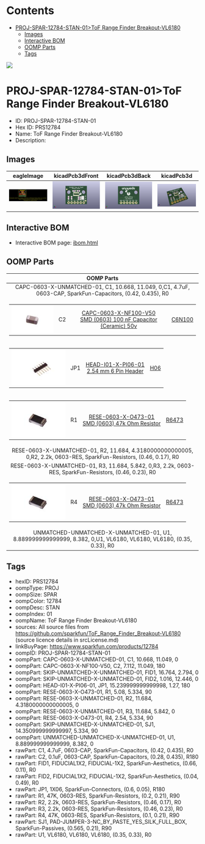 



Contents
========

* [PROJ-SPAR-12784-STAN-01>ToF Range Finder Breakout-VL6180](#proj-spar-12784-stan-01tof-range-finder-breakout-vl6180)
	* [Images](#images)
	* [Interactive BOM](#interactive-bom)
	* [OOMP Parts](#oomp-parts)
	* [Tags](#tags)
  
![][im]
# PROJ-SPAR-12784-STAN-01>ToF Range Finder Breakout-VL6180

- ID: PROJ-SPAR-12784-STAN-01
- Hex ID: PRS12784
- Name: ToF Range Finder Breakout-VL6180
- Description: 

## Images
  
  

|eagleImage|kicadPcb3dFront|kicadPcb3dBack|kicadPcb3d|
| :---: | :---: | :---: | :---: |
|[![eagleImage](eagleImage_140.png)](eagleImage_600.png)|[![kicadPcb3dFront](kicadPcb3dFront_140.png)](kicadPcb3dFront_600.png)|[![kicadPcb3dBack](kicadPcb3dBack_140.png)](kicadPcb3dBack_600.png)|[![kicadPcb3d](kicadPcb3d_140.png)](kicadPcb3d_600.png)|

## Interactive BOM

- Interactive BOM page: [ibom.html](kicad/bom/ibom.html)

## OOMP Parts
  

|OOMP Parts|
| :---: |
|CAPC-0603-X-UNMATCHED-01, C1, 10.668, 11.049, 0,C1, 4.7uF, 0603-CAP, SparkFun-Capacitors, (0.42, 0.435), R0|
|<table><tr><td>![CAPC-0603-X-NF100-V50](https://raw.githubusercontent.com/oomlout/oomlout_OOMP_parts/main/CAPC-0603-X-NF100-V50/image_140.jpg)</td><td> C2</td><td>[CAPC-0603-X-NF100-V50<br>SMD (0603) 100 nF Capacitor (Ceramic) 50v](https://github.com/oomlout/oomlout_OOMP_parts/tree/main/CAPC-0603-X-NF100-V50/)</td><td>[C6N100](https://github.com/oomlout/oomlout_OOMP_parts/tree/main/CAPC-0603-X-NF100-V50/)</td></tr></table>|
|<table><tr><td>![HEAD-I01-X-PI06-01](https://raw.githubusercontent.com/oomlout/oomlout_OOMP_parts/main/HEAD-I01-X-PI06-01/image_140.jpg)</td><td> JP1</td><td>[HEAD-I01-X-PI06-01<br>2.54 mm 6 Pin Header](https://github.com/oomlout/oomlout_OOMP_parts/tree/main/HEAD-I01-X-PI06-01/)</td><td>[H06](https://github.com/oomlout/oomlout_OOMP_parts/tree/main/HEAD-I01-X-PI06-01/)</td></tr></table>|
|<table><tr><td>![RESE-0603-X-O473-01](https://raw.githubusercontent.com/oomlout/oomlout_OOMP_parts/main/RESE-0603-X-O473-01/image_140.jpg)</td><td> R1</td><td>[RESE-0603-X-O473-01<br>SMD (0603) 47k Ohm Resistor](https://github.com/oomlout/oomlout_OOMP_parts/tree/main/RESE-0603-X-O473-01/)</td><td>[R6473](https://github.com/oomlout/oomlout_OOMP_parts/tree/main/RESE-0603-X-O473-01/)</td></tr></table>|
|RESE-0603-X-UNMATCHED-01, R2, 11.684, 4.3180000000000005, 0,R2, 2.2k, 0603-RES, SparkFun-Resistors, (0.46, 0.17), R0|
|RESE-0603-X-UNMATCHED-01, R3, 11.684, 5.842, 0,R3, 2.2k, 0603-RES, SparkFun-Resistors, (0.46, 0.23), R0|
|<table><tr><td>![RESE-0603-X-O473-01](https://raw.githubusercontent.com/oomlout/oomlout_OOMP_parts/main/RESE-0603-X-O473-01/image_140.jpg)</td><td> R4</td><td>[RESE-0603-X-O473-01<br>SMD (0603) 47k Ohm Resistor](https://github.com/oomlout/oomlout_OOMP_parts/tree/main/RESE-0603-X-O473-01/)</td><td>[R6473](https://github.com/oomlout/oomlout_OOMP_parts/tree/main/RESE-0603-X-O473-01/)</td></tr></table>|
|UNMATCHED-UNMATCHED-X-UNMATCHED-01, U1, 8.889999999999999, 8.382, 0,U1, VL6180, VL6180, VL6180, (0.35, 0.33), R0|

## Tags

- hexID: PRS12784
- oompType: PROJ
- oompSize: SPAR
- oompColor: 12784
- oompDesc: STAN
- oompIndex: 01
- oompName: ToF Range Finder Breakout-VL6180
- sources: All source files from https://github.com/sparkfun/ToF_Range_Finder_Breakout-VL6180 (source licence details in srcLicense.md)
- linkBuyPage: https://www.sparkfun.com/products/12784
- oompID: PROJ-SPAR-12784-STAN-01
- oompPart: CAPC-0603-X-UNMATCHED-01, C1, 10.668, 11.049, 0
- oompPart: CAPC-0603-X-NF100-V50, C2, 7.112, 11.049, 180
- oompPart: SKIP-UNMATCHED-X-UNMATCHED-01, FID1, 16.764, 2.794, 0
- oompPart: SKIP-UNMATCHED-X-UNMATCHED-01, FID2, 1.016, 12.446, 0
- oompPart: HEAD-I01-X-PI06-01, JP1, 15.239999999999998, 1.27, 180
- oompPart: RESE-0603-X-O473-01, R1, 5.08, 5.334, 90
- oompPart: RESE-0603-X-UNMATCHED-01, R2, 11.684, 4.3180000000000005, 0
- oompPart: RESE-0603-X-UNMATCHED-01, R3, 11.684, 5.842, 0
- oompPart: RESE-0603-X-O473-01, R4, 2.54, 5.334, 90
- oompPart: SKIP-UNMATCHED-X-UNMATCHED-01, SJ1, 14.350999999999997, 5.334, 90
- oompPart: UNMATCHED-UNMATCHED-X-UNMATCHED-01, U1, 8.889999999999999, 8.382, 0
- rawPart: C1, 4.7uF, 0603-CAP, SparkFun-Capacitors, (0.42, 0.435), R0
- rawPart: C2, 0.1uF, 0603-CAP, SparkFun-Capacitors, (0.28, 0.435), R180
- rawPart: FID1, FIDUCIAL1X2, FIDUCIAL-1X2, SparkFun-Aesthetics, (0.66, 0.11), R0
- rawPart: FID2, FIDUCIAL1X2, FIDUCIAL-1X2, SparkFun-Aesthetics, (0.04, 0.49), R0
- rawPart: JP1, 1X06, SparkFun-Connectors, (0.6, 0.05), R180
- rawPart: R1, 47K, 0603-RES, SparkFun-Resistors, (0.2, 0.21), R90
- rawPart: R2, 2.2k, 0603-RES, SparkFun-Resistors, (0.46, 0.17), R0
- rawPart: R3, 2.2k, 0603-RES, SparkFun-Resistors, (0.46, 0.23), R0
- rawPart: R4, 47K, 0603-RES, SparkFun-Resistors, (0.1, 0.21), R90
- rawPart: SJ1, PAD-JUMPER-3-NC_BY_PASTE_YES_SILK_FULL_BOX, SparkFun-Passives, (0.565, 0.21), R90
- rawPart: U1, VL6180, VL6180, VL6180, (0.35, 0.33), R0



[im]: kicadPcb3d_450.png
